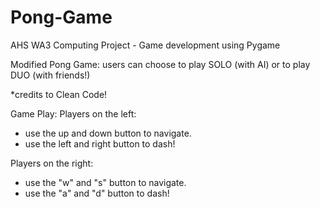# Pong-Game
AHS WA3 Computing Project - Game development using Pygame 

Modified Pong Game: 
  users can choose to play SOLO (with AI) or to play DUO (with friends!) 

*credits to Clean Code! 

Game Play: 
Players on the left: 
- use the up and down button to navigate.
- use the left and right button to dash!

Players on the right: 
- use the "w" and "s" button to navigate.
- use the "a" and "d" button to dash! 
